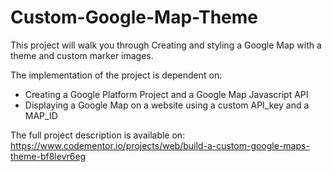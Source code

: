 # Custom-Google-Map-Theme
 This project will walk you through Creating and styling a Google Map with a theme and custom marker images.
 
 The implementation of the project is dependent on:
  - Creating a Google Platform Project and a Google Map Javascript API
  - Displaying a Google Map on a website using a custom API_key and a MAP_ID

 The full project description is available on: https://www.codementor.io/projects/web/build-a-custom-google-maps-theme-bf8levr6eg
